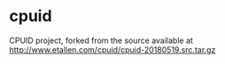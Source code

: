 # cpuid
CPUID project, forked from the source available at http://www.etallen.com/cpuid/cpuid-20180519.src.tar.gz
